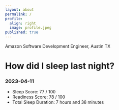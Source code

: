 ```yaml
---
layout: about
permalink: /
profile:
  align: right
  image: profile.jpeg
published: true
---
```


Amazon Software Development Engineer, Austin TX

# How did I sleep last night? 
### 2023-04-11
- Sleep Score: 77 / 100
- Readiness Score: 78 / 100 
- Total Sleep Duration: 7 hours and 38 minutes
